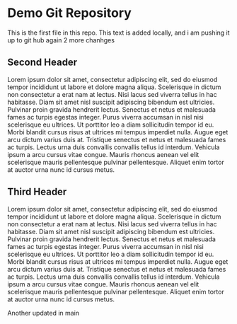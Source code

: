 # Demo Git Repository
This is the first file in this repo.
This text is added locally, and i am pushing it up to git hub again 2 more chanhges

## Second Header
Lorem ipsum dolor sit amet, consectetur adipiscing elit, sed do eiusmod tempor incididunt ut labore et dolore magna aliqua. Scelerisque in dictum non consectetur a erat nam at lectus. Nisi lacus sed viverra tellus in hac habitasse. Diam sit amet nisl suscipit adipiscing bibendum est ultricies. Pulvinar proin gravida hendrerit lectus. Senectus et netus et malesuada fames ac turpis egestas integer. Purus viverra accumsan in nisl nisi scelerisque eu ultrices. Ut porttitor leo a diam sollicitudin tempor id eu. Morbi blandit cursus risus at ultrices mi tempus imperdiet nulla. Augue eget arcu dictum varius duis at. Tristique senectus et netus et malesuada fames ac turpis. Lectus urna duis convallis convallis tellus id interdum. Vehicula ipsum a arcu cursus vitae congue. Mauris rhoncus aenean vel elit scelerisque mauris pellentesque pulvinar pellentesque. Aliquet enim tortor at auctor urna nunc id cursus metus.

## Third Header
Lorem ipsum dolor sit amet, consectetur adipiscing elit, sed do eiusmod tempor incididunt ut labore et dolore magna aliqua. Scelerisque in dictum non consectetur a erat nam at lectus. Nisi lacus sed viverra tellus in hac habitasse. Diam sit amet nisl suscipit adipiscing bibendum est ultricies. Pulvinar proin gravida hendrerit lectus. Senectus et netus et malesuada fames ac turpis egestas integer. Purus viverra accumsan in nisl nisi scelerisque eu ultrices. Ut porttitor leo a diam sollicitudin tempor id eu. Morbi blandit cursus risus at ultrices mi tempus imperdiet nulla. Augue eget arcu dictum varius duis at. Tristique senectus et netus et malesuada fames ac turpis. Lectus urna duis convallis convallis tellus id interdum. Vehicula ipsum a arcu cursus vitae congue. Mauris rhoncus aenean vel elit scelerisque mauris pellentesque pulvinar pellentesque. Aliquet enim tortor at auctor urna nunc id cursus metus.

Another updated in main